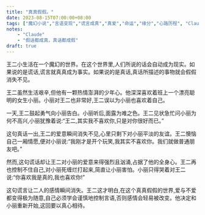 ```yaml
---
title: "真真假假。"
date: 2023-08-15T07:00:00+08:00
tags: ["魔幻小说","言语变现","谎言成真","真爱","命运","缘分","心路历程", "Claude"]
notes:
    - "Claude"
    - "假话都成真，真话都成假"
draft: true
---
```


王二小生活在一个魔幻的世界。在这个世界里,人们所说的话会自动成为现实。如果说的是谎话,谎言就真真成为事实。如果说的是真话,真话所描述的事物就会假假消失不见。

王二虽然生活艰辛,但他有一颗热情澎湃的少年心。他深深喜欢着班上一个漂亮聪明的女生小丽。小丽对王二也非常好,王二误以为小丽也喜欢着自己。

一天,王二鼓起勇气向小丽告白。小丽听后,面露为难之色。王二见状急忙问小丽为何不高兴,小丽犹豫着说:“王二,其实我不喜欢你,只是对你很好而已。”

这句真话一出,王二的爱意瞬间消失不见,心里只剩下对小丽平淡的友谊。王二懊恼自己一厢情愿,便对小丽说:“我刚才是开个玩笑,我其实不喜欢你。我们就做普通朋友吧。”

然而,这句谎话却让王二对小丽的爱意来得强烈且汹涌,占据了他的全身心。王二再也控制不住自己,对小丽死缠烂打起来,简直让小丽害怕。小丽只得哭着对王二说:“你喜欢我是真的,我也喜欢你!”

这句谎言让二人的感情瞬间消失。王二这才明白,在这个真真假假的世界,爱与不爱都变得极为随意,自己必须学会谨慎地控制言语,否则感情会轻易被改变。他决定和小丽重新开始,这回要以真心相待。